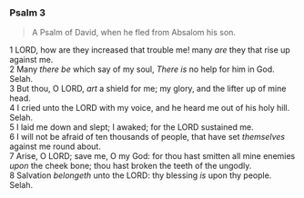 ### Psalm 3

> A Psalm of David, when he fled from Absalom his son.

1 LORD, how are they increased that trouble me! many *are* they that rise up against me.  
2 Many *there be* which say of my soul, *There is* no help for him in God. Selah.  
3 But thou, O LORD, *art* a shield for me; my glory, and the lifter up of mine head.  
4 I cried unto the LORD with my voice, and he heard me out of his holy hill. Selah.  
5 I laid me down and slept; I awaked; for the LORD sustained me.  
6 I will not be afraid of ten thousands of people, that have set *themselves* against me round about.  
7 Arise, O LORD; save me, O my God: for thou hast smitten all mine enemies *upon* the cheek bone; thou hast broken the teeth of the ungodly.  
8 Salvation *belongeth* unto the LORD: thy blessing *is* upon thy people. Selah.  
